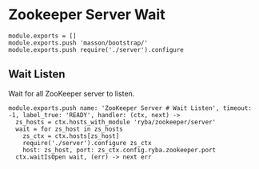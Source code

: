 
# Zookeeper Server Wait

    module.exports = []
    module.exports.push 'masson/bootstrap/'
    module.exports.push require('./server').configure

## Wait Listen

Wait for all ZooKeeper server to listen.

    module.exports.push name: 'ZooKeeper Server # Wait Listen', timeout: -1, label_true: 'READY', handler: (ctx, next) ->
      zs_hosts = ctx.hosts_with_module 'ryba/zookeeper/server'
      wait = for zs_host in zs_hosts
        zs_ctx = ctx.hosts[zs_host]
        require('./server').configure zs_ctx
        host: zs_host, port: zs_ctx.config.ryba.zookeeper.port
      ctx.waitIsOpen wait, (err) -> next err




